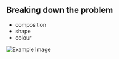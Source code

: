 ## Breaking down the problem

* composition
* shape
* colour

![Example Image](../project_images/?raw=true "Example Image")

